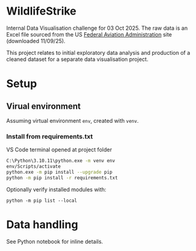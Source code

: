 # WildlifeStrike
Internal Data Visualisation challenge for 03 Oct 2025. The raw data is an Excel file sourced from the US [Federal
Aviation
Administration](https://wildlife.faa.gov/home) site (downloaded 11/09/25).

This project relates to initial exploratory data analysis and production of a cleaned dataset for a separate data visualisation project.

# Setup
## Virual environment
Assuming virtual environment `env`, created with `venv`.

### Install from requirements.txt
VS Code terminal opened at project folder
```bash
C:\Python\3.10.11\python.exe -m venv env 
env/Scripts/activate
python.exe -m pip install --upgrade pip
python -m pip install -r requirements.txt
```

Optionally verify installed modules with:
```
python -m pip list --local
```

# Data handling
See Python notebook for inline details.